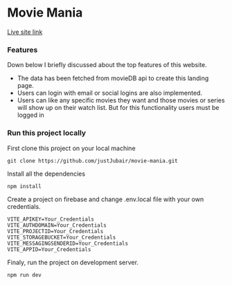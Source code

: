 # Movie Mania

[Live site link](https://netflix-clone-beta-lyart.vercel.app) 

### Features
Down below I briefly discussed about the top features of this website.

- The data has been fetched from movieDB api to create this landing page.
- Users can login with email or social logins are also implemented.
- Users can like any specific movies they want and those movies or series will show up on their watch list. But for this functionality users must be logged in

### Run this project locally
First clone this project on your local machine
```
git clone https://github.com/justJubair/movie-mania.git
```
Install all the dependencies
```
npm install
```
Create a project on firebase and change .env.local file with your own credentials.
```
VITE_APIKEY=Your_Credentials
VITE_AUTHDOMAIN=Your_Credentials
VITE_PROJECTID=Your_Credentials
VITE_STORAGEBUCKET=Your_Credentials
VITE_MESSAGINGSENDERID=Your_Credentials
VITE_APPID=Your_Credentials
```
Finaly, run the project on development server.
```
npm run dev
```







